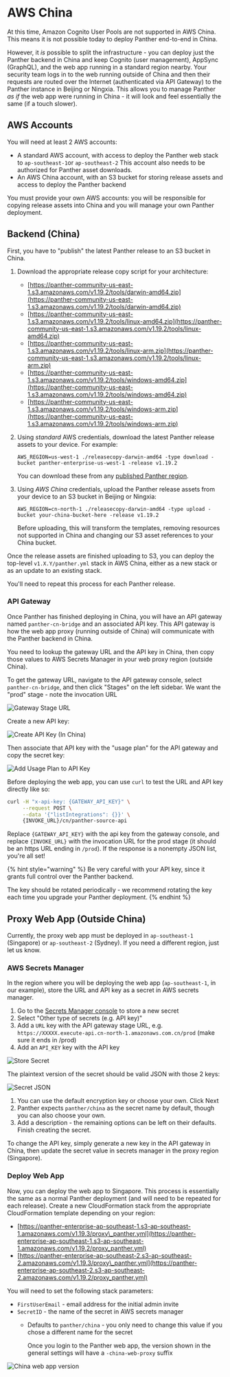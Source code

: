 # AWS China

At this time, Amazon Cognito User Pools are not supported in AWS China. This means it is not possible today to deploy Panther end-to-end in China.

However, it _is_ possible to split the infrastructure - you can deploy just the Panther backend in China and keep Cognito \(user management\), AppSync \(GraphQL\), and the web app running in a standard region nearby. Your security team logs in to the web running outside of China and then their requests are routed over the Internet \(authenticated via API Gateway\) to the Panther instance in Beijing or Ningxia. This allows you to manage Panther _as if_ the web app were running in China - it will look and feel essentially the same \(if a touch slower\).

## AWS Accounts

You will need at least 2 AWS accounts:

* A standard AWS account, with access to deploy the Panther web stack to `ap-southeast-1`or `ap-southeast-2` This account also needs to be authorized for Panther asset downloads.
* An AWS China account, with an S3 bucket for storing release assets and access to deploy the Panther backend

You must provide your own AWS accounts: you will be responsible for copying release assets into China and you will manage your own Panther deployment.

## Backend \(China\)

First, you have to "publish" the latest Panther release to an S3 bucket in China.

1. Download the appropriate release copy script for your architecture:
   * [https://panther-community-us-east-1.s3.amazonaws.com/v1.19.2/tools/darwin-amd64.zip](https://panther-community-us-east-1.s3.amazonaws.com/v1.19.2/tools/darwin-amd64.zip)
   * [https://panther-community-us-east-1.s3.amazonaws.com/v1.19.2/tools/linux-amd64.zip](https://panther-community-us-east-1.s3.amazonaws.com/v1.19.2/tools/linux-amd64.zip)
   * [https://panther-community-us-east-1.s3.amazonaws.com/v1.19.2/tools/linux-arm.zip](https://panther-community-us-east-1.s3.amazonaws.com/v1.19.2/tools/linux-arm.zip)
   * [https://panther-community-us-east-1.s3.amazonaws.com/v1.19.2/tools/windows-amd64.zip](https://panther-community-us-east-1.s3.amazonaws.com/v1.19.2/tools/windows-amd64.zip)
   * [https://panther-community-us-east-1.s3.amazonaws.com/v1.19.2/tools/windows-arm.zip](https://panther-community-us-east-1.s3.amazonaws.com/v1.19.2/tools/windows-arm.zip)
2. Using _standard_ AWS credentials, download the latest Panther release assets to your device. For example:

   `AWS_REGION=us-west-1 ./releasecopy-darwin-amd64 -type download -bucket panther-enterprise-us-west-1 -release v1.19.2`

   You can download these from any [published Panther region](../quick-start.md#supported-aws-regions).

3. Using _AWS China_ credentials, upload the Panther release assets from your device to an S3 bucket in Beijing or Ningxia:

   `AWS_REGION=cn-north-1 ./releasecopy-darwin-amd64 -type upload -bucket your-china-bucket-here -release v1.19.2`

   Before uploading, this will transform the templates, removing resources not supported in China and changing our S3 asset references to your China bucket.

Once the release assets are finished uploading to S3, you can deploy the top-level `v1.X.Y/panther.yml` stack in AWS China, either as a new stack or as an update to an existing stack.

You'll need to repeat this process for each Panther release.

### API Gateway

Once Panther has finished deploying in China, you will have an API gateway named `panther-cn-bridge` and an associated API key. This API gateway is how the web app proxy \(running outside of China\) will communicate with the Panther backend in China.

You need to lookup the gateway URL and the API key in China, then copy those values to AWS Secrets Manager in your web proxy region \(outside China\).

To get the gateway URL, navigate to the API gateway console, select `panther-cn-bridge`, and then click "Stages" on the left sidebar. We want the "prod" stage - note the invocation URL

![Gateway Stage URL](../.gitbook/assets/china-gateway-url.png)

Create a new API key:

![Create API Key \(In China\)](../.gitbook/assets/create-api-key.png)

Then associate that API key with the "usage plan" for the API gateway and copy the secret key:

![Add Usage Plan to API Key](../.gitbook/assets/api-key-usage-plan.png)

Before deploying the web app, you can use `curl` to test the URL and API key directly like so:

```bash
curl -H "x-api-key: {GATEWAY_API_KEY}" \
     --request POST \
     --data '{"listIntegrations": {}}' \
     {INVOKE_URL}/cn/panther-source-api
```

Replace `{GATEWAY_API_KEY}` with the api key from the gateway console, and replace `{INVOKE_URL}` with the invocation URL for the prod stage \(it should be an https URL ending in `/prod`\). If the response is a nonempty JSON list, you're all set!

{% hint style="warning" %}
Be very careful with your API key, since it grants full control over the Panther backend.

The key should be rotated periodically - we recommend rotating the key each time you upgrade your Panther deployment.
{% endhint %}

## Proxy Web App \(Outside China\)

Currently, the proxy web app must be deployed in `ap-southeast-1` \(Singapore\) or `ap-southeast-2` \(Sydney\). If you need a different region, just let us know.

### AWS Secrets Manager

In the region where you will be deploying the web app \(`ap-southeast-1`, in our example\), store the URL and API key as a secret in AWS secrets manager.

1. Go to the [Secrets Manager console](https://ap-southeast-1.console.aws.amazon.com/secretsmanager/home?region=ap-southeast-1#!/newSecret?step=selectSecret) to store a new secret
2. Select "Other type of secrets \(e.g. API key\)"
3. Add a `URL` key with the API gateway stage URL, e.g. `https://XXXXX.execute-api.cn-north-1.amazonaws.com.cn/prod` \(make sure it ends in /prod\)
4. Add an `API_KEY` key with the API key

![Store Secret](../.gitbook/assets/china-proxy-secret.png)

The plaintext version of the secret should be valid JSON with those 2 keys:

![Secret JSON](../.gitbook/assets/china-proxy-secret-plain.png)

1. You can use the default encryption key or choose your own. Click Next
2. Panther expects `panther/china` as the secret name by default, though you can also choose your own.
3. Add a description - the remaining options can be left on their defaults. Finish creating the secret.

To change the API key, simply generate a new key in the API gateway in China, then update the secret value in secrets manager in the proxy region \(Singapore\).

### Deploy Web App

Now, you can deploy the web app to Singapore. This process is essentially the same as a normal Panther deployment \(and will need to be repeated for each release\). Create a new CloudFormation stack from the appropriate CloudFormation template depending on your region:

* [https://panther-enterprise-ap-southeast-1.s3-ap-southeast-1.amazonaws.com/v1.19.3/proxy\_panther.yml](https://panther-enterprise-ap-southeast-1.s3-ap-southeast-1.amazonaws.com/v1.19.2/proxy_panther.yml)
* [https://panther-enterprise-ap-southeast-2.s3-ap-southeast-2.amazonaws.com/v1.19.3/proxy\_panther.yml](https://panther-enterprise-ap-southeast-2.s3-ap-southeast-2.amazonaws.com/v1.19.2/proxy_panther.yml)

You will need to set the following stack parameters:

* `FirstUserEmail` - email address for the initial admin invite
* `SecretID` - the name of the secret in AWS secrets manager
  * Defaults to `panther/china` - you only need to change this value if you chose a different name for the secret

    Once you login to the Panther web app, the version shown in the general settings will have a `-china-web-proxy` suffix

![China web app version](../.gitbook/assets/china-version-panther-settings.png)

